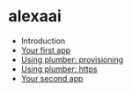 # alexaai

* Introduction
* [Your first app](https://bcaffo.github.io/alexaai/lectures/02_your_first_app/your_first_app.html#1)
* [Using plumber: provisioning](https://bcaffo.github.io/alexaai/lectures/03_using_plumber_provisioning/03_using_plumber.html#1)
* [Using plumber: https](https://bcaffo.github.io/alexaai/lectures/04_using_plumber_https/04_using_plumber_https.html)
* [Your second app](https://bcaffo.github.io/alexaai/lectures/02_your_first_app/05_your_2nd_app.html#1)
